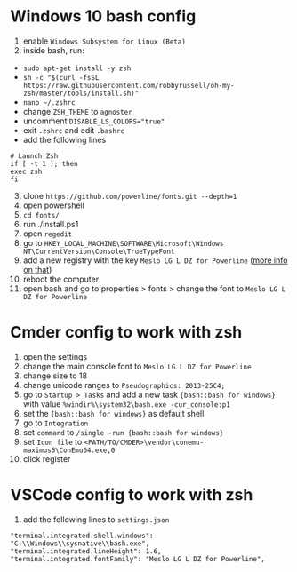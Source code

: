 # Windows 10 bash config

1. enable `Windows Subsystem for Linux (Beta)`
2. inside bash, run:
* `sudo apt-get install -y zsh`
* `sh -c "$(curl -fsSL https://raw.githubusercontent.com/robbyrussell/oh-my-zsh/master/tools/install.sh)"`
* `nano ~/.zshrc`
* change `ZSH_THEME` to `agnoster`
* uncomment `DISABLE_LS_COLORS="true"`
* exit `.zshrc` and edit `.bashrc`
* add the following lines
 ```
 # Launch Zsh
 if [ -t 1 ]; then
 exec zsh
 fi
 ```
3. clone `https://github.com/powerline/fonts.git --depth=1`
4. open powershell
5. `cd fonts/`
6. run ./install.ps1
7. open `regedit`
8. go to `HKEY_LOCAL_MACHINE\SOFTWARE\Microsoft\Windows NT\CurrentVersion\Console\TrueTypeFont`
9. add a new registry with the key `Meslo LG L DZ for Powerline` ([more info on that](https://www.howtogeek.com/howto/windows-vista/stupid-geek-tricks-enable-more-fonts-for-the-windows-command-prompt/))
10. reboot the computer
11. open bash and go to properties > fonts > change the font to `Meslo LG L DZ for Powerline`

# Cmder config to work with zsh
1. open the settings
2. change the main console font to `Meslo LG L DZ for Powerline`
3. change size to 18
4. change unicode ranges to `Pseudographics: 2013-25C4;`
5. go to `Startup > Tasks` and add a new task `{bash::bash for windows}` with value `%windir%\system32\bash.exe -cur_console:p1`
6. set the `{bash::bash for windows}` as default shell
7. go to `Integration`
8. set `command` to `/single -run {bash::bash for windows}`
9. set `Icon file` to `<PATH/TO/CMDER>\vendor\conemu-maximus5\ConEmu64.exe,0`
10. click register

# VSCode config to work with zsh
1. add the following lines to `settings.json`
```
"terminal.integrated.shell.windows": "C:\\Windows\\sysnative\\bash.exe",
"terminal.integrated.lineHeight": 1.6,
"terminal.integrated.fontFamily": "Meslo LG L DZ for Powerline",  
```

